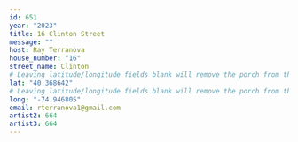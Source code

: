 ```yaml
---
id: 651
year: "2023"
title: 16 Clinton Street
message: ""
host: Ray Terranova
house_number: "16"
street_name: Clinton
# Leaving latitude/longitude fields blank will remove the porch from the Porchfest map.
lat: "40.368642"
# Leaving latitude/longitude fields blank will remove the porch from the Porchfest map.
long: "-74.946805"
email: rterranova1@gmail.com
artist2: 664
artist3: 664
---
```

